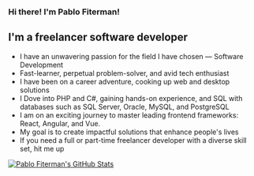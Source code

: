 ### Hi there! I'm Pablo Fiterman!

## I'm a freelancer software developer

- I have an unwavering passion for the field I have chosen — Software Development
- Fast-learner, perpetual problem-solver, and avid tech enthusiast
- I have been on a career adventure, cooking up web and desktop solutions
- I Dove into PHP and C#, gaining hands-on experience, and SQL with databases such as SQL Server, Oracle, MySQL, and PostgreSQL
- I am on an exciting journey to master leading frontend frameworks: React, Angular, and Vue.
- My goal is to create impactful solutions that enhance people's lives
- If you need a full or part-time freelancer developer with a diverse skill set, hit me up

<a href="https://github-readme-stats.vercel.app/api?username=pfiterman&show_icons=true&hide_border=true&count_private=true&include_all_commits=true&theme=radical">
  <img align="center" alt="Pablo Fiterman's GitHub Stats" src="https://github-readme-stats.vercel.app/api?username=pfiterman&show_icons=true&hide_border=true&count_private=true&include_all_commits=true&theme=radical" />
</a>
<br/>
